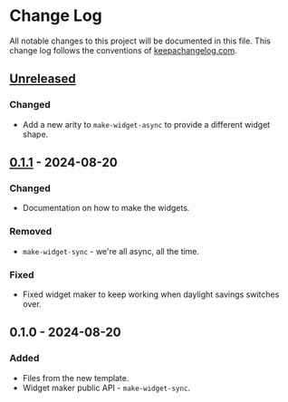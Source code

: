 # Change Log
All notable changes to this project will be documented in this file. This change log follows the conventions of [keepachangelog.com](http://keepachangelog.com/).

## [Unreleased]
### Changed
- Add a new arity to `make-widget-async` to provide a different widget shape.

## [0.1.1] - 2024-08-20
### Changed
- Documentation on how to make the widgets.

### Removed
- `make-widget-sync` - we're all async, all the time.

### Fixed
- Fixed widget maker to keep working when daylight savings switches over.

## 0.1.0 - 2024-08-20
### Added
- Files from the new template.
- Widget maker public API - `make-widget-sync`.

[Unreleased]: https://sourcehost.site/your-name/demo26/compare/0.1.1...HEAD
[0.1.1]: https://sourcehost.site/your-name/demo26/compare/0.1.0...0.1.1
